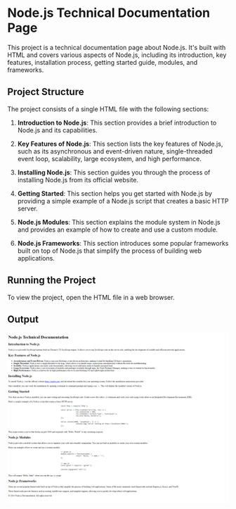 # Node.js Technical Documentation Page

This project is a technical documentation page about Node.js. It's built with HTML and covers various aspects of Node.js, including its introduction, key features, installation process, getting started guide, modules, and frameworks.

## Project Structure

The project consists of a single HTML file with the following sections:

1. **Introduction to Node.js**: This section provides a brief introduction to Node.js and its capabilities.

2. **Key Features of Node.js**: This section lists the key features of Node.js, such as its asynchronous and event-driven nature, single-threaded event loop, scalability, large ecosystem, and high performance.

3. **Installing Node.js**: This section guides you through the process of installing Node.js from its official website.

4. **Getting Started**: This section helps you get started with Node.js by providing a simple example of a Node.js script that creates a basic HTTP server.

5. **Node.js Modules**: This section explains the module system in Node.js and provides an example of how to create and use a custom module.

6. **Node.js Frameworks**: This section introduces some popular frameworks built on top of Node.js that simplify the process of building web applications.

## Running the Project

To view the project, open the HTML file in a web browser.

## Output

![image](./output.png)
